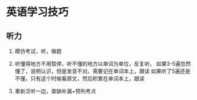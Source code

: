 # 英语学习技巧

## 听力

1. 模仿考试，听，做题

2. 听懂得地方不用暂停，听不懂的地方以单词为单位，反复听。
   如果3-5遍忽然懂了，说明认识，但是发音不对。需要记在单词本上，跟读
   如果听了5遍还是不懂，只有这个时候看原文，然后积累在单词本上，跟读
3. 重新泛听一边，查缺补漏+预判考点